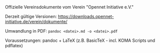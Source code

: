 Offizielle Vereinsdokumente vom Verein "Opennet Initiative e.V."

Derzeit gültige Versionen: https://downloads.opennet-initiative.de/verein/dokumente/

Umwandlung in PDF:
`pandoc <datei>.md -o <datei>.pdf`

Voraussetzungen: pandoc + LaTeX (z.B. BasicTeX - incl. KOMA Scripts und pdflatex)
